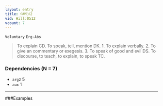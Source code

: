 ```yaml
---
layout: entry
title: འཆད་√2
vid: Hill:0512
vcount: 7
---
```

`Voluntary` `Erg-Abs`
> To explain CD\.
 To speak, tell, mention DK\.
 1\.
 To explain verbally\.
 2\.
 To give an commentary or exegesis\.
 3\.
 To speak of good and evil DS\.
 To discourse, to teach, to explain, to speak TC\.

### Dependencies (N = 7)
* `arg2` 5
* `aux` 1

---

###Examples



